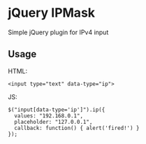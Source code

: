 jQuery IPMask
=============

Simple jQuery plugin for IPv4 input


Usage
-----

HTML:

    <input type="text" data-type="ip">

JS:

    $("input[data-type='ip']").ip({
      values: "192.168.0.1",
      placeholder: "127.0.0.1",
      callback: function() { alert('fired!') }
    });
